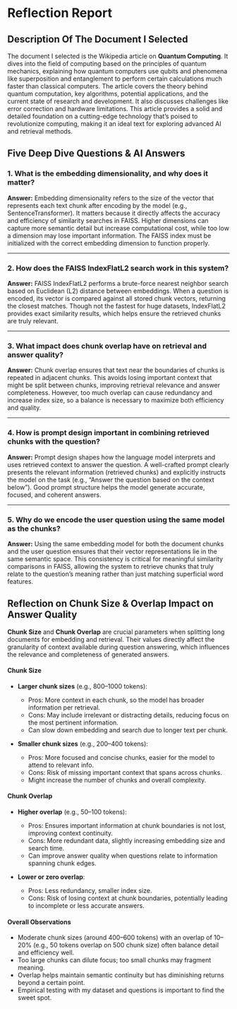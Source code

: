# Reflection Report 

## Description Of The Document I Selected

The document I selected is the Wikipedia article on **Quantum Computing**. It dives into the field of computing based on the principles of quantum mechanics, explaining how quantum computers use qubits and phenomena like superposition and entanglement to perform certain calculations much faster than classical computers. The article covers the theory behind quantum computation, key algorithms, potential applications, and the current state of research and development. It also discusses challenges like error correction and hardware limitations. This article provides a solid and detailed foundation on a cutting-edge technology that’s poised to revolutionize computing, making it an ideal text for exploring advanced AI and retrieval methods.


## Five Deep Dive Questions & AI Answers

### 1. What is the embedding dimensionality, and why does it matter?

**Answer:**
Embedding dimensionality refers to the size of the vector that represents each text chunk after encoding by the model (e.g., SentenceTransformer). It matters because it directly affects the accuracy and efficiency of similarity searches in FAISS. Higher dimensions can capture more semantic detail but increase computational cost, while too low a dimension may lose important information. The FAISS index must be initialized with the correct embedding dimension to function properly.

---

### 2. How does the FAISS IndexFlatL2 search work in this system?

**Answer:**
FAISS IndexFlatL2 performs a brute-force nearest neighbor search based on Euclidean (L2) distance between embeddings. When a question is encoded, its vector is compared against all stored chunk vectors, returning the closest matches. Though not the fastest for huge datasets, IndexFlatL2 provides exact similarity results, which helps ensure the retrieved chunks are truly relevant.

---

### 3. What impact does chunk overlap have on retrieval and answer quality?

**Answer:**
Chunk overlap ensures that text near the boundaries of chunks is repeated in adjacent chunks. This avoids losing important context that might be split between chunks, improving retrieval relevance and answer completeness. However, too much overlap can cause redundancy and increase index size, so a balance is necessary to maximize both efficiency and quality.

---

### 4. How is prompt design important in combining retrieved chunks with the question?

**Answer:**
Prompt design shapes how the language model interprets and uses retrieved context to answer the question. A well-crafted prompt clearly presents the relevant information (retrieved chunks) and explicitly instructs the model on the task (e.g., “Answer the question based on the context below”). Good prompt structure helps the model generate accurate, focused, and coherent answers.

---

### 5. Why do we encode the user question using the same model as the chunks?

**Answer:**
Using the same embedding model for both the document chunks and the user question ensures that their vector representations lie in the same semantic space. This consistency is critical for meaningful similarity comparisons in FAISS, allowing the system to retrieve chunks that truly relate to the question’s meaning rather than just matching superficial word features.


## Reflection on Chunk Size & Overlap Impact on Answer Quality

**Chunk Size** and **Chunk Overlap** are crucial parameters when splitting long documents for embedding and retrieval. Their values directly affect the granularity of context available during question answering, which influences the relevance and completeness of generated answers.

#### Chunk Size

* **Larger chunk sizes** (e.g., 800–1000 tokens):

  * Pros: More context in each chunk, so the model has broader information per retrieval.
  * Cons: May include irrelevant or distracting details, reducing focus on the most pertinent information.
  * Can slow down embedding and search due to longer text per chunk.

* **Smaller chunk sizes** (e.g., 200–400 tokens):

  * Pros: More focused and concise chunks, easier for the model to attend to relevant info.
  * Cons: Risk of missing important context that spans across chunks.
  * Might increase the number of chunks and overall complexity.

#### Chunk Overlap

* **Higher overlap** (e.g., 50–100 tokens):

  * Pros: Ensures important information at chunk boundaries is not lost, improving context continuity.
  * Cons: More redundant data, slightly increasing embedding size and search time.
  * Can improve answer quality when questions relate to information spanning chunk edges.

* **Lower or zero overlap**:

  * Pros: Less redundancy, smaller index size.
  * Cons: Risk of losing context at chunk boundaries, potentially leading to incomplete or less accurate answers.

#### Overall Observations

* Moderate chunk sizes (around 400–600 tokens) with an overlap of 10–20% (e.g., 50 tokens overlap on 500 chunk size) often balance detail and efficiency well.
* Too large chunks can dilute focus; too small chunks may fragment meaning.
* Overlap helps maintain semantic continuity but has diminishing returns beyond a certain point.
* Empirical testing with my dataset and questions is important to find the sweet spot.


